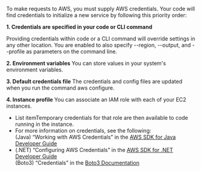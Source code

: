 To make requests to AWS, you must supply AWS credentials. Your code will find credentials to initialize a new service by following this priority order:

**1.  Credentials are specified in your code or CLI command**

Providing credentials within code or a CLI command will override settings in any other location.
You are enabled to also specify --region, --output, and --profile as parameters on the command line.

**2. Environment variables**
You can store values in your system's environment variables.  

**3. Default credentials file**
The credentials and config files are updated when you run the command aws configure.  
 
**4. Instance profile**
You can associate an IAM role with each of your EC2 instances.
- List itemTemporary credentials for that role are then available to code running in the instance.
- For more information on credentials, see the following:  
(Java) “Working with AWS Credentials” in the [AWS SDK for Java Developer Guide](https://docs.aws.amazon.com/sdk-for-java/v1/developer-guide/credentials.html)  
- (.NET) “Configuring AWS Credentials” in the [AWS SDK for .NET Developer Guide](https://docs.aws.amazon.com/sdk-for-net/v3/developer-guide/net-dg-config-creds.html)  
(Boto3) “Credentials” in the [Boto3 Documentation](https://boto3.amazonaws.com/v1/documentation/api/latest/guide/credentials.html)

